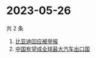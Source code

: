 # 2023-05-26

共 2 条

<!-- BEGIN -->
<!-- 最后更新时间 Fri May 26 2023 05:06:13 GMT+0800 (China Standard Time) -->

1. [比亚迪回应被举报](https://www.zhihu.com/search?q=%E6%AF%94%E4%BA%9A%E8%BF%AA%E5%9B%9E%E5%BA%94%E8%A2%AB%E4%B8%BE%E6%8A%A5)
1. [中国有望成全球最大汽车出口国](https://www.zhihu.com/search?q=%E4%B8%AD%E5%9B%BD%E6%9C%89%E6%9C%9B%E6%88%90%E5%85%A8%E7%90%83%E6%9C%80%E5%A4%A7%E6%B1%BD%E8%BD%A6%E5%87%BA%E5%8F%A3%E5%9B%BD)

<!-- END -->
